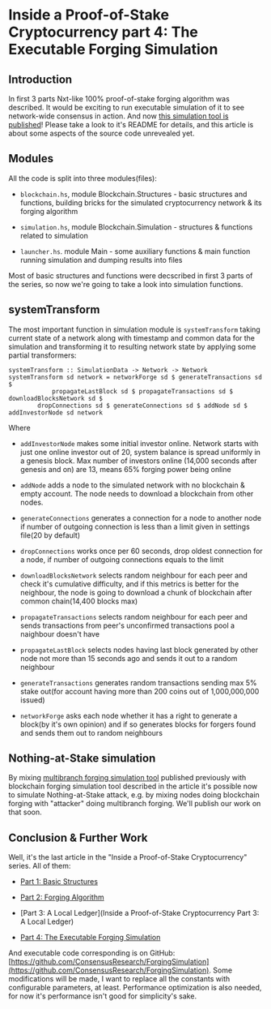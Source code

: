Inside a Proof-of-Stake Cryptocurrency part 4: The Executable Forging Simulation
================================================================================

Introduction
------------
In first 3 parts Nxt-like 100% proof-of-stake forging algorithm was described. It would be exciting to run executable simulation of it to see
network-wide consensus in action. And now [this simulation tool is published](https://github.com/ConsensusResearch/ForgingSimulation)! Please take a look to it's README for details, and this article is about some aspects of the source code unrevealed yet.

Modules
-------

All the code is split into three modules(files):

* `blockchain.hs`, module Blockchain.Structures - basic structures and functions, building bricks for the simulated cryptocurrency network &
its forging algorithm

* `simulation.hs`,  module Blockchain.Simulation - structures & functions related to simulation 

* `launcher.hs`. module Main - some auxiliary functions & main function running simulation and dumping results into files

Most of basic structures and functions were decscribed in first 3 parts of the series, so now we're going to take a look into simulation functions.

systemTransform
---------------

The most important function in simulation module is `systemTransform` taking current state of a network along with timestamp and common data for the 
simulation and transforming it to resulting network state by applying some partial transformers:


	systemTransform :: SimulationData -> Network -> Network
	systemTransform sd network = networkForge sd $ generateTransactions sd $
            	propagateLastBlock sd $ propagateTransactions sd $ downloadBlocksNetwork sd $
	        dropConnections sd $ generateConnections sd $ addNode sd $ addInvestorNode sd network

Where

* `addInvestorNode` makes some initial investor online. Network starts with just one online investor out of 20, system balance is spread uniformly in 
a genesis block. Max number of investors online (14,000 seconds after genesis and on) are 13, means 65% forging power being online

* `addNode` adds a node to the simulated network with no blockchain & empty account. The node needs to download a blockchain from other nodes.

* `generateConnections` generates a connection for a node to another node if number of outgoing connection is less than a limit given in settings 
file(20 by default)

* `dropConnections` works once per 60 seconds, drop oldest connection for a node, if number of outgoing connections equals to the limit 

* `downloadBlocksNetwork` selects random neighbour for each peer and check it's cumulative difficulty, and if this metrics is better for the neighbour,
 the node is going to download a chunk of blockchain after common chain(14,400 blocks max)

* `propagateTransactions` selects random neighbour for each peer and sends transactions from peer's unconfirmed transactions pool a naighbour doesn't have

* `propagateLastBlock` selects nodes having last block generated by other node not more than 15 seconds ago and sends it out to a random neighbour

* `generateTransactions` generates random transactions sending max 5% stake out(for account having more than 200 coins out of 1,000,000,000 issued)

* `networkForge` asks each node whether it has a right to generate a block(by it's own opinion) and if so generates blocks for forgers found and sends them out to random neighbours




Nothing-at-Stake simulation
---------------------------

By mixing [multibranch forging simulation tool](https://github.com/ConsensusResearch/MultiBranch) published previously with blockchain forging simulation tool described in the article it's possible now to simulate Nothing-at-Stake attack, e.g. by mixing nodes doing blockchain forging with
"attacker" doing multibranch forging. We'll publish our work on that soon. 



Conclusion & Further Work
-------------------------
Well, it's the last article in the "Inside a Proof-of-Stake Cryptocurrency" series. All of them:

* [Part 1: Basic Structures](http://chepurnoy.org/blog/2014/10/inside-a-proof-of-stake-cryptocurrency-part-1/)

* [Part 2: Forging Algorithm](http://chepurnoy.org/blog/2014/10/inside-a-proof-of-stake-cryptocurrency-part-2/)

* [Part 3: A Local Ledger](Inside a Proof-of-Stake Cryptocurrency Part 3: A Local Ledger)

* [Part 4: The Executable Forging Simulation](http://chepurnoy.org/blog/2014/12/inside-a-proof-of-stake-cryptocurrency-part-4/)

And executable code corresponding is on GitHub: [https://github.com/ConsensusResearch/ForgingSimulation](https://github.com/ConsensusResearch/ForgingSimulation). Some modifications will be made, I want to replace all the constants with configurable parameters, at least. Performance optimization is also needed, for now it's performance isn't good for simplicity's sake.






